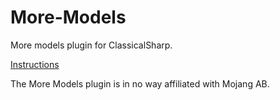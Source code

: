 # More-Models
More models plugin for ClassicalSharp.

[Instructions](https://github.com/VenkSociety/More-Models/wiki/Instructions "Instructions")

The More Models plugin is in no way affiliated with Mojang AB.
